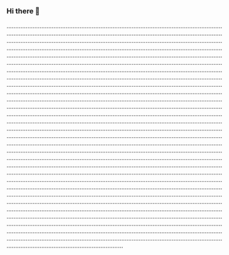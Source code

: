 ### Hi there 👋

...........................................................................................................................................................................................................................................................................................................................................................................................................................................................................................................................................................................................................................................................................................................................................................................................................................................................................................................................................................................................................................................................................................................................................................................................................................................................................................................................................................................................................................................................................................................................................................................................................................................................................................................................................................................................................................................................................................................................................................................................................................................................................................................................................................................................................................................................................................................................................................................................................................................................................................................................................................................................................................................................................................................................................................................................................................................................................................................................................................................................................................................................................................................................................................................................................................................................................................................................................................................................................................................................................................................................................................................................................................................................................................................................................................................................................................................................................................................................................